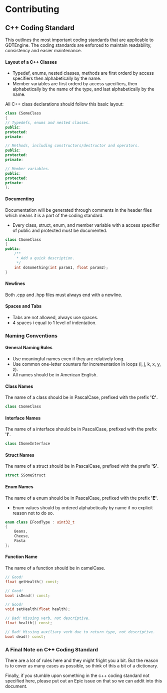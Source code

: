 # Contributing

## C++ Coding Standard

This outlines the most important coding standards that are applicable to GDTEngine. The coding standards are enforced to maintain readability, consistency and easier maintenance.

#### Layout of a C++ Classes
* Typedef, enums, nested classes, methods are first orderd by access specifiers then alphabetically by the name.
* Member variables are first orderd by access specifiers, then alphabetically by the name of the type, and last alphabetically by the name.

All C++ class declarations should follow this basic layout:
```cpp
class CSomeClass
{
// Typedefs, enums and nested classes.
public:
protected:
private:

// Methods, including constructors/destructor and operators.
public:
protected:
private:

// Member variables.
public:
protected:
private:
};
```

#### Documenting
Documentation will be generated through comments in the header files which means it is a part of the coding standard.
* Every class, struct, enum, and member variable with a access specifier of public and protected must be documented.
```cpp
class CSomeClass
{
public:
    /**
     * Add a quick description. 
     */
    int doSomething(int param1, float param2);       
}
```

#### Newlines
Both .cpp and .hpp files must always end with a newline.

#### Spaces and Tabs
* Tabs are not allowed, always use spaces.
* 4 spaces i equal to 1 level of indentation.

### Naming Conventions

#### General Naming Rules
* Use meaningful names even if they are relatively long.
* Use common one-letter counters for incrementation in loops (i, j, k, x, y, z).
* All names should be in American English.

#### Class Names
The name of a class should be in PascalCase, prefixed with the prefix **'C'**.

```cpp
class CSomeClass
```

#### Interface Names
The name of a interface should be in PascalCase, prefixed with the prefix **'I'**.

```cpp
class ISomeInterface
```

#### Struct Names
The name of a struct should be in PascalCase, prefixed with the prefix **'S'**.

```cpp
struct SSomeStruct
```

#### Enum Names
The name of a enum should be in PascalCase, prefixed with the prefix **'E'**.
* Enum values should by ordered alphabetically by name if no explicit reason not to do so.

```cpp
enum class EFoodType : uint32_t
{
    Beans,
    Cheese,
    Pasta
};
```

#### Function Name
The name of a function should be in camelCase.

```cpp
// Good!
float getHealth() const;

// Good!
bool isDead() const;

// Good!
void setHealth(float health);

// Bad! Missing verb, not descriptive.
float health() const;

// Bad! Missing auxiliary verb due to return type, not descriptive.
bool dead() const;
```

### A Final Note on C++ Coding Standard
There are a lot of rules here and they might fright you a bit. But the reason is to cover as many cases as possible, so think of this a bit of a dictionary.

Finally, if you stumble upon something in the c++ coding standard not specified here, please put out an Epic issue on that so we can addit into this document.
